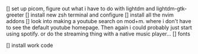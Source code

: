 [] set up picom, figure out what i have to do with lightdm and lightdm-gtk-greeter
[] install new zsh terminal and configure
[] install all the nvim addons
[] look into making a youtube search on mod+m. where i don't have to see the default youtube homepage. Then again i could probably just start using spotify. or do the streaming thing with a native music player...
[] fonts

[] install work code
